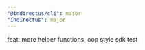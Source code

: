 ```yaml
---
"@indirectus/cli": major
"indirectus": major
---
```


feat: more helper functions, oop style sdk test
